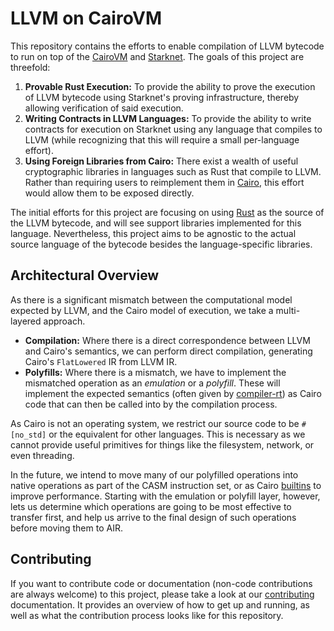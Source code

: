 # LLVM on CairoVM

This repository contains the efforts to enable compilation of LLVM bytecode to run on top of the
[CairoVM](https://github.com/lambdaclass/cairo-vm) and [Starknet](https://www.starknet.io). The
goals of this project are threefold:

1. **Provable Rust Execution:** To provide the ability to prove the execution of LLVM bytecode using
   Starknet's proving infrastructure, thereby allowing verification of said execution. 
2. **Writing Contracts in LLVM Languages:** To provide the ability to write contracts for execution
   on Starknet using any language that compiles to LLVM (while recognizing that this will require a
   small per-language effort).
3. **Using Foreign Libraries from Cairo:** There exist a wealth of useful cryptographic libraries in
   languages such as Rust that compile to LLVM. Rather than requiring users to reimplement them in 
   [Cairo](https://www.cairo-lang.org), this effort would allow them to be exposed directly.

The initial efforts for this project are focusing on using [Rust](https://rust-lang.org) as the
source of the LLVM bytecode, and will see support libraries implemented for this language.
Nevertheless, this project aims to be agnostic to the actual source language of the bytecode besides
the language-specific libraries.

## Architectural Overview

As there is a significant mismatch between the computational model expected by LLVM, and the Cairo
model of execution, we take a multi-layered approach.

- **Compilation:** Where there is a direct correspondence between LLVM and Cairo's semantics, we can 
  perform direct compilation, generating Cairo's `FlatLowered` IR from LLVM IR. 
- **Polyfills:** Where there is a mismatch, we have to implement the mismatched operation as an
  _emulation_ or a _polyfill_. These will implement the expected semantics (often given by
  [compiler-rt](https://compiler-rt.llvm.org)) as Cairo code that can then be called into by the
  compilation process.

As Cairo is not an operating system, we restrict our source code to be `#[no_std]` or the equivalent
for other languages. This is necessary as we cannot provide useful primitives for things like the
filesystem, network, or even threading.

In the future, we intend to move many of our polyfilled operations into native operations as part of
the CASM instruction set, or as Cairo
[builtins](https://book.cairo-lang.org/ch204-00-builtins.html#builtins) to improve performance.
Starting with the emulation or polyfill layer, however, lets us determine which operations are going
to be most effective to transfer first, and help us arrive to the final design of such operations
before moving them to AIR.

## Contributing

If you want to contribute code or documentation (non-code contributions are always welcome) to this
project, please take a look at our [contributing](./docs/CONTRIBUTING.md) documentation. It provides
an overview of how to get up and running, as well as what the contribution process looks like for
this repository.
